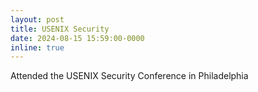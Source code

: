 ```yaml
---
layout: post
title: USENIX Security
date: 2024-08-15 15:59:00-0000
inline: true
---
```


Attended the USENIX Security Conference in Philadelphia